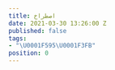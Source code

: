 ```yaml
---
title: اصطراخ
date: 2021-03-30 13:26:00 Z
published: false
tags:
- "\U0001F595\U0001F3FB"
position: 0
---
```


